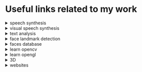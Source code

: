 # Useful links related to my work

<details>
<summary> speech synthesis </summary>

- **NATURAL TTS SYNTHESIS BY CONDITIONINGWAVENET ON MEL SPECTROGRAM PREDICTIONS**(2018). [[pdf]](https://arxiv.org/pdf/1712.05884.pdf)

- **Tacotron: A fully end-to-end text-to-speech synthesis model**(2017). [[pdf]](https://arxiv.org/pdf/1703.10135.pdf)

</details>

<details>
<summary> visual speech synthesis </summary>

- **ExpNet: Landmark-Free, Deep, 3D Facial Expressions**(2018). [[pdf]](https://arxiv.org/pdf/1802.00542.pdf)

- **Synthesizing Obama: Learning Lip Sync from Audio**(2017). [[pdf]](https://grail.cs.washington.edu/projects/AudioToObama/siggraph17_obama.pdf)

- **On Face Segmentation, Face Swapping, and Face Perception**(2017). [[pdf]](https://arxiv.org/pdf/1704.06729.pdf)

- **Face2Face: Real-time Face Capture and Reenactment of RGB Videos**(2016). [[pdf]](http://niessnerlab.org/papers/2016/1facetoface/thies2016face.pdf)

</details>

<details>
<summary> text analysis </summary>

- **Word2Bits-Quantized Word Vectors**(2018). [[pdf]](https://arxiv.org/pdf/1803.05651.pdf)

- **Word Embeddings with Limited Memory**(2016). [[pdf]](http://www.aclweb.org/anthology/P16-2063)

</details>

<details>
<summary> face landmark detection </summary>

- **Stasm**(ASM算法). [[link]](http://www.milbo.users.sonic.net/stasm/)

<figure>
    <img src="https://github.com/boboyiyi/links/blob/master/data/before-stasm-small.jpg">
    <img src="https://github.com/boboyiyi/links/blob/master/data/after-stasm-small.jpg">
</figure>

</details>

<details>
<summary> faces database </summary>

- **Radboud Faces Database**(人脸表情数据库). [[link]](http://www.socsci.ru.nl:8180/RaFD2/RaFD?p=main)

<figure>
    <img src="https://github.com/boboyiyi/links/blob/master/data/olli_emotions_bigger.jpg">
</figure>

</details>

<details>

<summary> learn opencv </summary>

- **Learn OpenCV**. [[link]](https://www.learnopencv.com/)

- **aishack**. [[link]](http://aishack.in/)

</details>

<details>

<summary> learn opengl </summary>

- **Learn OpenGL EN**. [[link]](https://learnopengl.com/)

- **Learn OpenGL CN**. [[link]](https://learnopengl-cn.github.io/)

- **可汗学院**. [[link]](https://www.khanacademy.org/)

</details>

<details>

<summary> 3D </summary>

- **CANDIDE - a parameterized face**. [[link]](http://www.icg.isy.liu.se/candide/)

</details>

<details>

<summary> websites </summary>

- **Free Flat Icons**. [[link]](https://icons8.com/)

- **二次元壁纸**. [[link]](https://anime.goodfon.com/)

- **Skyboxes**. [[link]](http://www.custommapmakers.org/skyboxes.php)

- **Windows pythonlibs**. [[link]](https://www.lfd.uci.edu/~gohlke/pythonlibs/)

</details>



